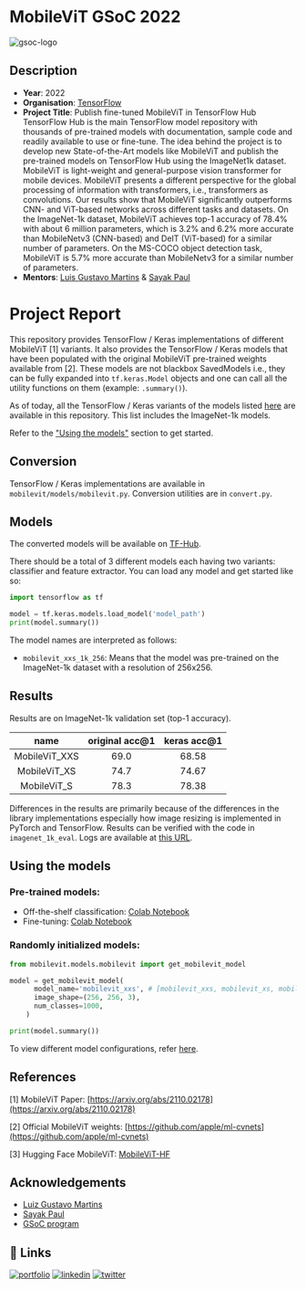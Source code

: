 # MobileViT GSoC 2022

![gsoc-logo](https://user-images.githubusercontent.com/41967348/172765420-eacd5b21-2f9e-4ca1-8869-8df53d2589a5.png)

## Description

* **Year**: 2022
* **Organisation**: [TensorFlow](https://www.tensorflow.org/)
* **Project Title**: Publish fine-tuned MobileViT in TensorFlow Hub
TensorFlow Hub is the main TensorFlow model repository with thousands of pre-trained models with documentation, sample code and readily available to use or fine-tune. The idea behind the project is to develop new State-of-the-Art models like MobileViT and publish the pre-trained models on TensorFlow Hub using the ImageNet1k dataset. MobileViT is light-weight and general-purpose vision transformer for mobile devices. MobileViT presents a different perspective for the global processing of information with transformers, i.e., transformers as convolutions. Our results show that MobileViT significantly outperforms CNN- and ViT-based networks across different tasks and datasets. On the ImageNet-1k dataset, MobileViT achieves top-1 accuracy of 78.4% with about 6 million parameters, which is 3.2% and 6.2% more accurate than MobileNetv3 (CNN-based) and DeIT (ViT-based) for a similar number of parameters. On the MS-COCO object detection task, MobileViT is 5.7% more accurate than MobileNetv3 for a similar number of parameters. 
* **Mentors**: [Luis Gustavo Martins](https://twitter.com/gusthema) & [Sayak Paul](https://twitter.com/RisingSayak) 

# Project Report

This repository provides TensorFlow / Keras implementations of different MobileViT [1] variants. It also provides the TensorFlow / Keras models that have been populated with the original MobileViT pre-trained weights available from [2]. These models are not blackbox SavedModels i.e., they can be fully expanded into `tf.keras.Model` objects and one can call all the utility functions on them (example: `.summary()`).

As of today, all the TensorFlow / Keras variants of the models listed [here](https://github.com/apple/ml-cvnets/blob/main/docs/source/en/general/README-model-zoo.md) are available in this repository. This list includes the ImageNet-1k models.

Refer to the ["Using the models"](https://github.com/sayannath/MobileViT-GSoC#using-the-models) section to get started. 

## Conversion

TensorFlow / Keras implementations are available in `mobilevit/models/mobilevit.py`. Conversion utilities are in `convert.py`.

## Models

The converted models will be available on [TF-Hub](https://tfhub.dev).

There should be a total of 3 different models each having two variants: classifier and feature extractor. You can load any model and get started like so:

```py
import tensorflow as tf

model = tf.keras.models.load_model('model_path')
print(model.summary())
```

The model names are interpreted as follows:

* `mobilevit_xxs_1k_256`: Means that the model was pre-trained on the ImageNet-1k dataset with a resolution of 256x256.

## Results

Results are on ImageNet-1k validation set (top-1 accuracy).

|      name     | original acc@1 | keras acc@1 |
|:-------------:|:--------------:|:-----------:|
| MobileViT_XXS |      69.0      |    68.58    |
|  MobileViT_XS |      74.7      |    74.67    |
|  MobileViT_S  |      78.3      |    78.38    |

Differences in the results are primarily because of the differences in the library implementations especially how image resizing is implemented in PyTorch and TensorFlow. Results can be verified with the code in `imagenet_1k_eval`. Logs are available at [this URL]().


## Using the models

### Pre-trained models:
  * Off-the-shelf classification: [Colab Notebook]() 
  * Fine-tuning: [Colab Notebook]()

### Randomly initialized models:

```py
from mobilevit.models.mobilevit import get_mobilevit_model

model = get_mobilevit_model(
      model_name='mobilevit_xxs', # [mobilevit_xxs, mobilevit_xs, mobilevit_s]
      image_shape=(256, 256, 3),
      num_classes=1000,
    )

print(model.summary())
```

To view different model configurations, refer [here](https://github.com/sayannath/MobileViT-GSoC/blob/main/configs/model_config.py).

## References

[1] MobileViT Paper: [https://arxiv.org/abs/2110.02178](https://arxiv.org/abs/2110.02178)

[2] Official MobileViT weights: [https://github.com/apple/ml-cvnets](https://github.com/apple/ml-cvnets)

[3] Hugging Face MobileViT: [MobileViT-HF](https://huggingface.co/docs/transformers/v4.22.2/en/model_doc/mobilevit#mobilevit)

## Acknowledgements

* [Luiz Gustavo Martins](https://twitter.com/gusthema)
* [Sayak Paul](https://github.com/RisingSayak) 
* [GSoC program](https://summerofcode.withgoogle.com)


## 🔗 Links
[![portfolio](https://img.shields.io/badge/my_portfolio-000?style=for-the-badge&logo=ko-fi&logoColor=white)](https://sayannath.biz/)
[![linkedin](https://img.shields.io/badge/linkedin-0A66C2?style=for-the-badge&logo=linkedin&logoColor=white)](https://www.linkedin.com/in/sayannath235/)
[![twitter](https://img.shields.io/badge/twitter-1DA1F2?style=for-the-badge&logo=twitter&logoColor=white)](https://twitter.com/sayannath2350)
